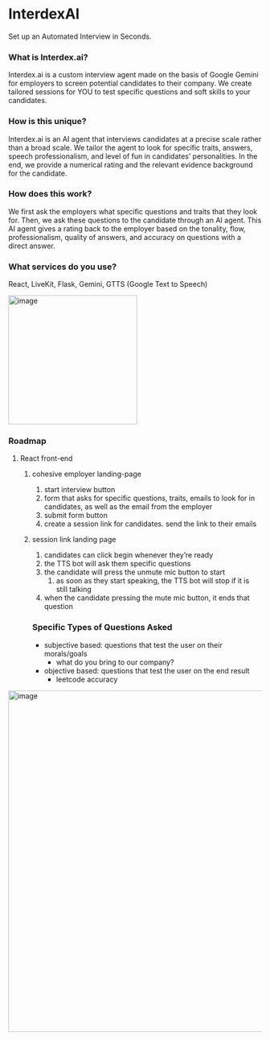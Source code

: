 # InterdexAI
Set up an Automated Interview in Seconds.

### What is Interdex.ai?
  Interdex.ai is a custom interview agent made on the basis of Google Gemini for employers to screen potential candidates to their company. We create tailored sessions for YOU to test specific questions and soft skills to your candidates.
### How is this unique?
  Interdex.ai is an AI agent that interviews candidates at a precise scale rather than a broad scale. We tailor the agent to look for specific traits, answers, speech professionalism, and level of fun in candidates’ personalities. In the end, we provide a numerical rating and the relevant evidence background for the candidate.
### How does this work?
  We first ask the employers what specific questions and traits that they look for. Then, we ask these questions to the candidate through an AI agent. This AI agent gives a rating back to the employer based on the tonality, flow, professionalism, quality of answers, and accuracy on questions with a direct answer.
### What services do you use?
  React, LiveKit, Flask, Gemini, GTTS (Google Text to Speech)

<img width="256" height="256" alt="image" src="https://github.com/user-attachments/assets/24a72389-b394-494b-a832-6b209c7a6445" />


### Roadmap
1. React front-end
    1. cohesive employer landing-page
        1. start interview button
        2. form that asks for specific questions, traits, emails to look for in candidates, as well as the email from the employer
        3. submit form button
        4. create a session link for candidates. send the link to their emails
    2. session link landing page
        1. candidates can click begin whenever they’re ready
        2. the TTS bot will ask them specific questions
        3. the candidate will press the unmute mic button to start
            1. as soon as they start speaking, the TTS bot will stop if it is still talking
        4. when the candidate pressing the mute mic button, it ends that question
        
        ### Specific Types of Questions Asked
        
        - subjective based: questions that test the user on their morals/goals
            - what do you bring to our company?
        - objective based: questions that test the user on the end result
            - leetcode accuracy

<img width="1062" height="678" alt="image" src="https://github.com/user-attachments/assets/cc433411-5bb4-4b6e-9032-6fd2ff560636" />
